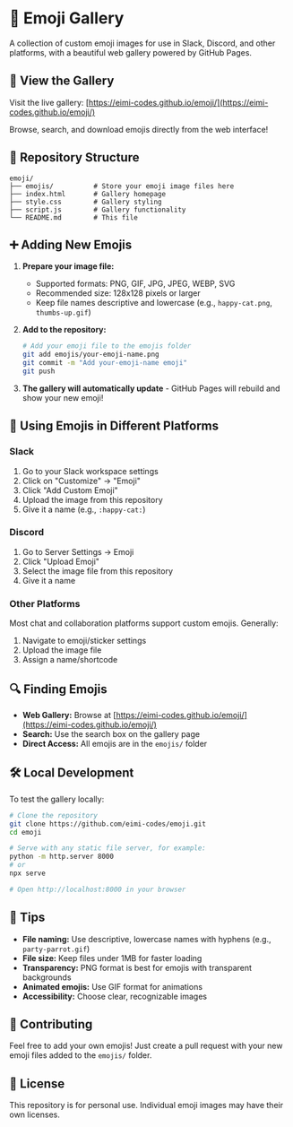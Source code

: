 # 🎨 Emoji Gallery

A collection of custom emoji images for use in Slack, Discord, and other platforms, with a beautiful web gallery powered by GitHub Pages.

## 📸 View the Gallery

Visit the live gallery: [https://eimi-codes.github.io/emoji/](https://eimi-codes.github.io/emoji/)

Browse, search, and download emojis directly from the web interface!

## 📁 Repository Structure

```
emoji/
├── emojis/          # Store your emoji image files here
├── index.html       # Gallery homepage
├── style.css        # Gallery styling
├── script.js        # Gallery functionality
└── README.md        # This file
```

## ➕ Adding New Emojis

1. **Prepare your image file:**
   - Supported formats: PNG, GIF, JPG, JPEG, WEBP, SVG
   - Recommended size: 128x128 pixels or larger
   - Keep file names descriptive and lowercase (e.g., `happy-cat.png`, `thumbs-up.gif`)

2. **Add to the repository:**
   ```bash
   # Add your emoji file to the emojis folder
   git add emojis/your-emoji-name.png
   git commit -m "Add your-emoji-name emoji"
   git push
   ```

3. **The gallery will automatically update** - GitHub Pages will rebuild and show your new emoji!

## 🚀 Using Emojis in Different Platforms

### Slack
1. Go to your Slack workspace settings
2. Click on "Customize" → "Emoji"
3. Click "Add Custom Emoji"
4. Upload the image from this repository
5. Give it a name (e.g., `:happy-cat:`)

### Discord
1. Go to Server Settings → Emoji
2. Click "Upload Emoji"
3. Select the image file from this repository
4. Give it a name

### Other Platforms
Most chat and collaboration platforms support custom emojis. Generally:
1. Navigate to emoji/sticker settings
2. Upload the image file
3. Assign a name/shortcode

## 🔍 Finding Emojis

- **Web Gallery:** Browse at [https://eimi-codes.github.io/emoji/](https://eimi-codes.github.io/emoji/)
- **Search:** Use the search box on the gallery page
- **Direct Access:** All emojis are in the `emojis/` folder

## 🛠️ Local Development

To test the gallery locally:

```bash
# Clone the repository
git clone https://github.com/eimi-codes/emoji.git
cd emoji

# Serve with any static file server, for example:
python -m http.server 8000
# or
npx serve

# Open http://localhost:8000 in your browser
```

## 📝 Tips

- **File naming:** Use descriptive, lowercase names with hyphens (e.g., `party-parrot.gif`)
- **File size:** Keep files under 1MB for faster loading
- **Transparency:** PNG format is best for emojis with transparent backgrounds
- **Animated emojis:** Use GIF format for animations
- **Accessibility:** Choose clear, recognizable images

## 🤝 Contributing

Feel free to add your own emojis! Just create a pull request with your new emoji files added to the `emojis/` folder.

## 📄 License

This repository is for personal use. Individual emoji images may have their own licenses.